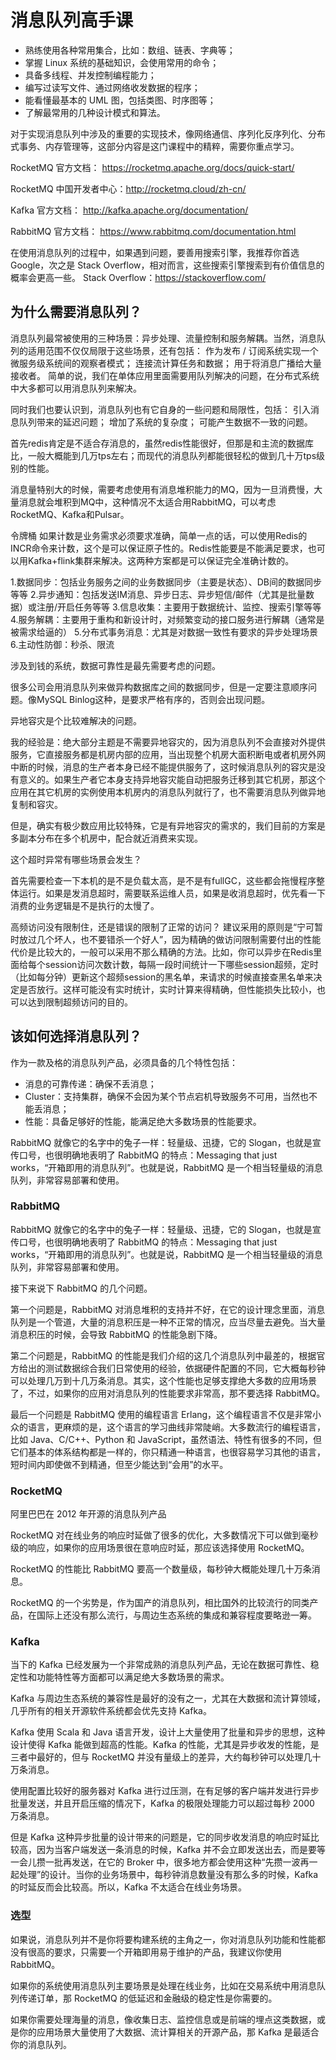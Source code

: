 # 消息队列高手课

* 熟练使用各种常用集合，比如：数组、链表、字典等；
* 掌握 Linux 系统的基础知识，会使用常用的命令；
* 具备多线程、并发控制编程能力；
* 编写过读写文件、通过网络收发数据的程序；
* 能看懂最基本的 UML 图，包括类图、时序图等；
* 了解最常用的几种设计模式和算法。

对于实现消息队列中涉及的重要的实现技术，像网络通信、序列化反序列化、分布式事务、内存管理等，这部分内容是这门课程中的精粹，需要你重点学习。

RocketMQ 官方文档： https://rocketmq.apache.org/docs/quick-start/

RocketMQ 中国开发者中心：http://rocketmq.cloud/zh-cn/ 

Kafka 官方文档： http://kafka.apache.org/documentation/

RabbitMQ 官方文档： https://www.rabbitmq.com/documentation.html

在使用消息队列的过程中，如果遇到问题，要善用搜索引擎，我推荐你首选 Google，次之是 Stack Overflow，相对而言，这些搜索引擎搜索到有价值信息的概率会更高一些。
Stack Overflow：https://stackoverflow.com/


## 为什么需要消息队列？

消息队列最常被使用的三种场景：异步处理、流量控制和服务解耦。当然，消息队列的适用范围不仅仅局限于这些场景，还有包括：
作为发布 / 订阅系统实现一个微服务级系统间的观察者模式；
连接流计算任务和数据；
用于将消息广播给大量接收者。
简单的说，我们在单体应用里面需要用队列解决的问题，在分布式系统中大多都可以用消息队列来解决。

同时我们也要认识到，消息队列也有它自身的一些问题和局限性，包括：
引入消息队列带来的延迟问题；
增加了系统的复杂度；
可能产生数据不一致的问题。


首先redis肯定是不适合存消息的，虽然redis性能很好，但那是和主流的数据库比，一般大概能到几万tps左右；而现代的消息队列都能很轻松的做到几十万tps级别的性能。

消息量特别大的时候，需要考虑使用有消息堆积能力的MQ，因为一旦消费慢，大量消息就会堆积到MQ中，这种情况不太适合用RabbitMQ，可以考虑RocketMQ、Kafka和Pulsar。

令牌桶
如果计数是业务需求必须要求准确，简单一点的话，可以使用Redis的INCR命令来计数，这个是可以保证原子性的。Redis性能要是不能满足要求，也可以用Kafka+flink集群来解决。这两种方案都是可以保证完全准确计数的。

1.数据同步：包括业务服务之间的业务数据同步（主要是状态）、DB间的数据同步等等
2.异步通知：包括发送IM消息、异步日志、异步短信/邮件（尤其是批量数据）或注册/开启任务等等
3.信息收集：主要用于数据统计、监控、搜索引擎等等
4.服务解耦：主要用于重构和新设计时，对频繁变动的接口服务进行解耦（通常是被需求给逼的）
5.分布式事务消息：尤其是对数据一致性有要求的异步处理场景
6.主动性防御：秒杀、限流


涉及到钱的系统，数据可靠性是最先需要考虑的问题。

很多公司会用消息队列来做异构数据库之间的数据同步，但是一定要注意顺序问题。像MySQL Binlog这种，是要求严格有序的，否则会出现问题。



异地容灾是个比较难解决的问题。

我的经验是：绝大部分主题是不需要异地容灾的，因为消息队列不会直接对外提供服务，它直接服务都是机房内部的应用，当出现整个机房大面积断电或者机房外网中断的时候，消息的生产者本身已经不能提供服务了，这时候消息队列的容灾是没有意义的。如果生产者它本身支持异地容灾能自动把服务迁移到其它机房，那这个应用在其它机房的实例使用本机房内的消息队列就行了，也不需要消息队列做异地复制和容灾。

但是，确实有极少数应用比较特殊，它是有异地容灾的需求的，我们目前的方案是多副本分布在多个机房中，配合就近消费来实现。

这个超时异常有哪些场景会发生？

首先需要检查一下本机的是不是负载太高，是不是有fullGC，这些都会拖慢程序整体运行。如果是发消息超时，需要联系运维人员，如果是收消息超时，优先看一下消费的业务逻辑是不是执行的太慢了。

高频访问没有限制住，还是错误的限制了正常的访问？
建议采用的原则是“宁可暂时放过几个坏人，也不要错杀一个好人”，因为精确的做访问限制需要付出的性能代价是比较大的，一般可以采用不那么精确的方法。比如，你可以异步在Redis里面给每个session访问次数计数，每隔一段时间统计一下哪些session超频，定时（比如每分钟）更新这个超频session的黑名单，来请求的时候直接查黑名单来决定是否放行。这样可能没有实时统计，实时计算来得精确，但性能损失比较小，也可以达到限制超频访问的目的。

## 该如何选择消息队列？

作为一款及格的消息队列产品，必须具备的几个特性包括：
* 消息的可靠传递：确保不丢消息；
* Cluster：支持集群，确保不会因为某个节点宕机导致服务不可用，当然也不能丢消息；
* 性能：具备足够好的性能，能满足绝大多数场景的性能要求。

RabbitMQ 就像它的名字中的兔子一样：轻量级、迅捷，它的 Slogan，也就是宣传口号，也很明确地表明了 RabbitMQ 的特点：Messaging that just works，“开箱即用的消息队列”。也就是说，RabbitMQ 是一个相当轻量级的消息队列，非常容易部署和使用。

### RabbitMQ

RabbitMQ 就像它的名字中的兔子一样：轻量级、迅捷，它的 Slogan，也就是宣传口号，也很明确地表明了 RabbitMQ 的特点：Messaging that just works，“开箱即用的消息队列”。也就是说，RabbitMQ 是一个相当轻量级的消息队列，非常容易部署和使用。


接下来说下 RabbitMQ 的几个问题。

第一个问题是，RabbitMQ 对消息堆积的支持并不好，在它的设计理念里面，消息队列是一个管道，大量的消息积压是一种不正常的情况，应当尽量去避免。当大量消息积压的时候，会导致 RabbitMQ 的性能急剧下降。

第二个问题是，RabbitMQ 的性能是我们介绍的这几个消息队列中最差的，根据官方给出的测试数据综合我们日常使用的经验，依据硬件配置的不同，它大概每秒钟可以处理几万到十几万条消息。其实，这个性能也足够支撑绝大多数的应用场景了，不过，如果你的应用对消息队列的性能要求非常高，那不要选择 RabbitMQ。

最后一个问题是 RabbitMQ 使用的编程语言 Erlang，这个编程语言不仅是非常小众的语言，更麻烦的是，这个语言的学习曲线非常陡峭。大多数流行的编程语言，比如 Java、C/C++、Python 和 JavaScript，虽然语法、特性有很多的不同，但它们基本的体系结构都是一样的，你只精通一种语言，也很容易学习其他的语言，短时间内即使做不到精通，但至少能达到“会用”的水平。

### RocketMQ 

阿里巴巴在 2012 年开源的消息队列产品

RocketMQ 对在线业务的响应时延做了很多的优化，大多数情况下可以做到毫秒级的响应，如果你的应用场景很在意响应时延，那应该选择使用 RocketMQ。

RocketMQ 的性能比 RabbitMQ 要高一个数量级，每秒钟大概能处理几十万条消息。

RocketMQ 的一个劣势是，作为国产的消息队列，相比国外的比较流行的同类产品，在国际上还没有那么流行，与周边生态系统的集成和兼容程度要略逊一筹。

### Kafka

当下的 Kafka 已经发展为一个非常成熟的消息队列产品，无论在数据可靠性、稳定性和功能特性等方面都可以满足绝大多数场景的需求。

Kafka 与周边生态系统的兼容性是最好的没有之一，尤其在大数据和流计算领域，几乎所有的相关开源软件系统都会优先支持 Kafka。

Kafka 使用 Scala 和 Java 语言开发，设计上大量使用了批量和异步的思想，这种设计使得 Kafka 能做到超高的性能。Kafka 的性能，尤其是异步收发的性能，是三者中最好的，但与 RocketMQ 并没有量级上的差异，大约每秒钟可以处理几十万条消息。

使用配置比较好的服务器对 Kafka 进行过压测，在有足够的客户端并发进行异步批量发送，并且开启压缩的情况下，Kafka 的极限处理能力可以超过每秒 2000 万条消息。

但是 Kafka 这种异步批量的设计带来的问题是，它的同步收发消息的响应时延比较高，因为当客户端发送一条消息的时候，Kafka 并不会立即发送出去，而是要等一会儿攒一批再发送，在它的 Broker 中，很多地方都会使用这种“先攒一波再一起处理”的设计。当你的业务场景中，每秒钟消息数量没有那么多的时候，Kafka 的时延反而会比较高。所以，Kafka 不太适合在线业务场景。



### 选型

如果说，消息队列并不是你将要构建系统的主角之一，你对消息队列功能和性能都没有很高的要求，只需要一个开箱即用易于维护的产品，我建议你使用 RabbitMQ。

如果你的系统使用消息队列主要场景是处理在线业务，比如在交易系统中用消息队列传递订单，那 RocketMQ 的低延迟和金融级的稳定性是你需要的。

如果你需要处理海量的消息，像收集日志、监控信息或是前端的埋点这类数据，或是你的应用场景大量使用了大数据、流计算相关的开源产品，那 Kafka 是最适合你的消息队列。

